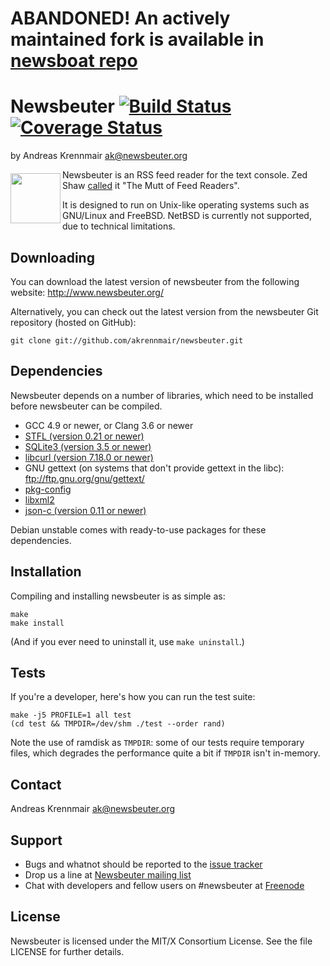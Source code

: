 **ABANDONED**! An actively maintained fork is available in [newsboat repo](https://github.com/newsboat/newsboat)
========

Newsbeuter [![Build Status](https://travis-ci.org/akrennmair/newsbeuter.svg?branch=master)](https://travis-ci.org/akrennmair/newsbeuter) [![Coverage Status](https://coveralls.io/repos/github/akrennmair/newsbeuter/badge.svg?branch=master)](https://coveralls.io/github/akrennmair/newsbeuter?branch=master)
=====================
by Andreas Krennmair <ak@newsbeuter.org>

<a href="http://newsbeuter.org">
<img
    src="https://newsbeuter.files.wordpress.com/2008/04/newsbeuter_640x640.png"
    align="left" height="80" width="80" vspace="6" /></a>

Newsbeuter is an RSS feed reader for the text console. Zed Shaw
[called](http://zedshaw.com/archive/i-want-the-mutt-of-feed-readers/) it "The
Mutt of Feed Readers".

It is designed to run on Unix-like operating systems such as GNU/Linux and
FreeBSD. NetBSD is currently not supported, due to technical limitations.

Downloading
-----------

You can download the latest version of newsbeuter from the following website:
http://www.newsbeuter.org/

Alternatively, you can check out the latest version from the newsbeuter
Git repository (hosted on GitHub):

    git clone git://github.com/akrennmair/newsbeuter.git

Dependencies
------------

Newsbeuter depends on a number of libraries, which need to be installed before
newsbeuter can be compiled.

- GCC 4.9 or newer, or Clang 3.6 or newer
- [STFL (version 0.21 or newer)](http://www.clifford.at/stfl/)
- [SQLite3 (version 3.5 or newer)](http://www.sqlite.org/download.html)
- [libcurl (version 7.18.0 or newer)](http://curl.haxx.se/download.html)
- GNU gettext (on systems that don't provide gettext in the libc):
  ftp://ftp.gnu.org/gnu/gettext/
- [pkg-config](http://pkg-config.freedesktop.org/wiki/)
- [libxml2](http://xmlsoft.org/downloads.html)
- [json-c (version 0.11 or newer)](https://github.com/json-c/json-c/wiki)

Debian unstable comes with ready-to-use packages for these dependencies.

Installation
------------
Compiling and installing newsbeuter is as simple as:

	make
	make install

(And if you ever need to uninstall it, use `make uninstall`.)

Tests
-----

If you're a developer, here's how you can run the test suite:

	make -j5 PROFILE=1 all test
	(cd test && TMPDIR=/dev/shm ./test --order rand)

Note the use of ramdisk as `TMPDIR`: some of our tests require temporary files,
which degrades the performance quite a bit if `TMPDIR` isn't in-memory.

Contact
-------
Andreas Krennmair <ak@newsbeuter.org>

Support
-------

* Bugs and whatnot should be reported to the
  [issue tracker](https://github.com/akrennmair/newsbeuter/issues)
* Drop us a line at
  [Newsbeuter mailing list](http://groups.google.com/group/newsbeuter)
* Chat with developers and fellow users on #newsbeuter at
  [Freenode](https://freenode.net)

License
-------
Newsbeuter is licensed under the MIT/X Consortium License. See the file LICENSE
for further details.
